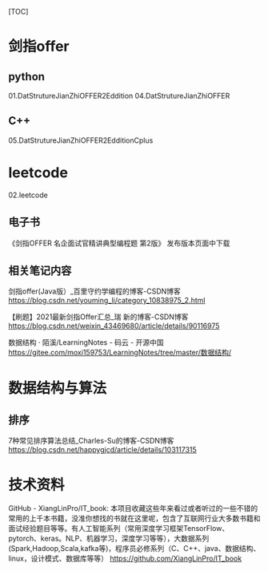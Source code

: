 
[TOC]




# 剑指offer
## python 
01.DatStrutureJianZhiOFFER2Eddition
04.DatStrutureJianZhiOFFER

## C++ 
05.DatStrutureJianZhiOFFER2EdditionCplus

# leetcode 
02.leetcode

## 电子书
《剑指OFFER  名企面试官精讲典型编程题  第2版》 发布版本页面中下载


## 相关笔记内容

剑指offer(Java版）_百里守约学编程的博客-CSDN博客
https://blog.csdn.net/youming_li/category_10838975_2.html

【刷题】2021最新剑指Offer汇总_瑞 新的博客-CSDN博客
https://blog.csdn.net/weixin_43469680/article/details/90116975

数据结构 · 陌溪/LearningNotes - 码云 - 开源中国
https://gitee.com/moxi159753/LearningNotes/tree/master/数据结构/

# 数据结构与算法

## 排序
7种常见排序算法总结_Charles-Su的博客-CSDN博客
https://blog.csdn.net/happygjcd/article/details/103117315

# 技术资料

GitHub - XiangLinPro/IT_book: 本项目收藏这些年来看过或者听过的一些不错的常用的上千本书籍，没准你想找的书就在这里呢，包含了互联网行业大多数书籍和面试经验题目等等。有人工智能系列（常用深度学习框架TensorFlow、pytorch、keras。NLP、机器学习，深度学习等等），大数据系列(Spark,Hadoop,Scala,kafka等)，程序员必修系列（C、C++、java、数据结构、linux，设计模式、数据库等等）
https://github.com/XiangLinPro/IT_book